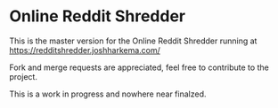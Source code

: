 # Online Reddit Shredder

This is the master version for the Online Reddit Shredder running at https://redditshredder.joshharkema.com/

Fork and merge requests are appreciated, feel free to contribute to the project.

This is a work in progress and nowhere near finalzed. 
